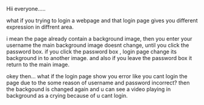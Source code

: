 Hii everyone.....

what if you trying to login a webpage and that login page gives you different expression in diffrent area.

i mean the page already contain a background image, then you enter your username the main background image doesnt change,
until you click the password box. if you click the password box , login page change its background in to another image. and also if you leave the password box it return to the main image.

okey then...
what if the login page show you error like you cant login the page due to the some reason of username and password incorrect?
then the backgound is changed again and u can see a video playing in background as a crying because of u cant login.
